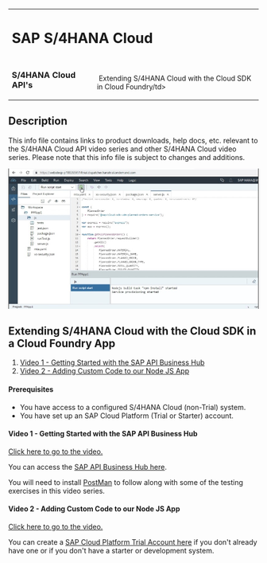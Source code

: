<table width=100% border=0>
<tr ><td colspan=2><h1>SAP S/4HANA Cloud</h1></td></tr>
<tr><td><h3>S/4HANA Cloud API's</h3></td><td width=66%></br>&nbsp;Extending S/4HANA Cloud with the Cloud SDK in Cloud Foundry/td>
</table>

## Description

This info file contains links to product downloads, help docs, etc. relevant to the S/4HANA Cloud API video series and other S/4HANA Cloud video series. Please note that this info file is subject to changes and additions.

<img src="../images/extends4hccloudsdkcf.jpg">

## <a name="gss4hapi"></a>Extending S/4HANA Cloud with the Cloud SDK in a Cloud Foundry App
1) [Video 1 - Getting Started with the SAP API Business Hub](#v1apibh)
1) [Video 2 - Adding Custom Code to our Node JS App](#v2acc)

#### Prerequisites

* You have access to a configured S/4HANA Cloud (non-Trial) system.
* You have set up an SAP Cloud Platform (Trial or Starter) account.

#### <a name="v1apibh"></a>Video 1 - Getting Started with the SAP API Business Hub

[Click here to go to the video.](https://www.youtube.com/watch?v=4zUmzzNrgVw&list=PLkzo92owKnVy3XuZSKWezGoPXTHfTT_dj)

You can access the [SAP API Business Hub here](https://api.sap.com/).

You will need to install [PostMan](https://www.getpostman.com/downloads/) to follow along with some of the testing exercises in this video series.

#### <a name="v2acc"></a>Video 2 - Adding Custom Code to our Node JS App

[Click here to go to the video.](https://www.youtube.com/watch?v=tCBRkkVucbE&list=PLkzo92owKnVy3XuZSKWezGoPXTHfTT_dj)

You can create a [SAP Cloud Platform Trial Account here](https://account.hanatrial.ondemand.com/cockpit/#/home/trialhome) if you don't already have one or if you don't have a starter or development system.


